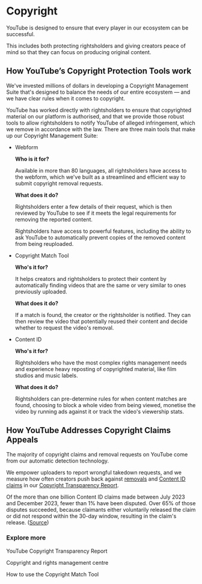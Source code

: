Copyright
=========

YouTube is designed to ensure that every player in our ecosystem can be successful.

This includes both protecting rightsholders and giving creators peace of mind so that they can focus on producing original content.

How YouTube’s Copyright Protection Tools work
---------------------------------------------

We've invested millions of dollars in developing a Copyright Management Suite that's designed to balance the needs of our entire ecosystem — and we have clear rules when it comes to copyright.

YouTube has worked directly with rightsholders to ensure that copyrighted material on our platform is authorised, and that we provide those robust tools to allow rightsholders to notify YouTube of alleged infringement, which we remove in accordance with the law. There are three main tools that make up our Copyright Management Suite:

* Webform
    
    **Who is it for?**
    
    Available in more than 80 languages, all rightsholders have access to the webform, which we've built as a streamlined and efficient way to submit copyright removal requests.
    
    **What does it do?**
    
    Rightsholders enter a few details of their request, which is then reviewed by YouTube to see if it meets the legal requirements for removing the reported content.
    
    Rightsholders have access to powerful features, including the ability to ask YouTube to automatically prevent copies of the removed content from being reuploaded.
    
* Copyright Match Tool
    
    **Who's it for?**
    
    It helps creators and rightsholders to protect their content by automatically finding videos that are the same or very similar to ones previously uploaded.
    
    **What does it do?**
    
    If a match is found, the creator or the rightsholder is notified. They can then review the video that potentially reused their content and decide whether to request the video's removal.
    
* Content ID
    
    **Who's it for?**
    
    Rightsholders who have the most complex rights management needs and experience heavy reposting of copyrighted material, like film studios and music labels.
    
    **What does it do?**
    
    Rightsholders can pre-determine rules for when content matches are found, choosing to block a whole video from being viewed, monetise the video by running ads against it or track the video's viewership stats.
    

How YouTube Addresses Copyright Claims Appeals
----------------------------------------------

The majority of copyright claims and removal requests on YouTube come from our automatic detection technology.

We empower uploaders to report wrongful takedown requests, and we measure how often creators push back against [removals](https://support.google.com/youtube/answer/2807684?en-GB&sjid=10233159174352341243-NA) and [Content ID claims](https://support.google.com/youtube/answer/2797454?en-GB&sjid=10233159174352341243-NA) in our [Copyright Transparency Report](https://transparencyreport.google.com/youtube-copyright/intro?en_GB).

Of the more than one billion Content ID claims made between July 2023 and December 2023, fewer than 1% have been disputed. Over 65% of those disputes succeeded, because claimants either voluntarily released the claim or did not respond within the 30-day window, resulting in the claim's release. ([Source](https://transparencyreport.google.com/youtube-copyright/balanced-ecosystem?en_GB))

### Explore more

YouTube Copyright Transparency Report

[](https://transparencyreport.google.com/youtube-copyright/intro)

Copyright and rights management centre

[](https://support.google.com/youtube/topic/2676339?ref_topic=6151248&sjid=3522198452893595691-NC)

How to use the Copyright Match Tool

[](https://support.google.com/youtube/answer/15269184?sjid=3522198452893595691-NC)
